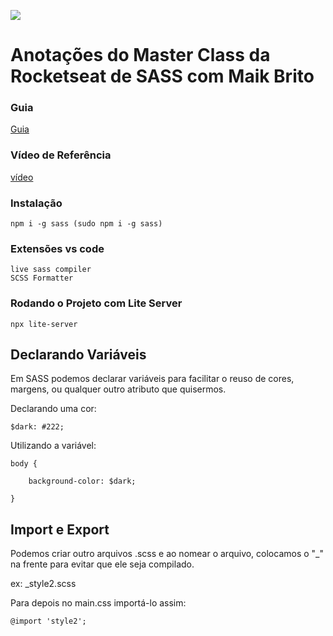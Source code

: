 ![](https://miro.medium.com/max/1200/1*kXElS1Y6s3HDgdZELh4smQ.png)
# Anotações do Master Class da Rocketseat de SASS com Maik Brito


### Guia
[Guia](https://www.notion.so/maykbrito/SASS-0ae90c9c85474e8caf1e5df8620aa3e4)

### Vídeo de Referência

[vídeo](https://www.youtube.com/watch?v=BaI8dHUthLA&t=1782s)


### Instalação

    npm i -g sass (sudo npm i -g sass)

### Extensões vs code

    live sass compiler
    SCSS Formatter

### Rodando o Projeto com Lite Server

    npx lite-server

## Declarando Variáveis

Em SASS podemos declarar variáveis para facilitar o reuso de cores, margens, ou qualquer outro 
atributo que quisermos.

Declarando uma cor:

    $dark: #222;

Utilizando a variável:

    body {

        background-color: $dark;
        
    }


## Import e Export

Podemos criar outro arquivos .scss e ao nomear o arquivo, colocamos o "_" na frente para evitar
que ele seja compilado.


ex:
    _style2.scss


Para depois no main.css importá-lo assim:

    @import 'style2';


